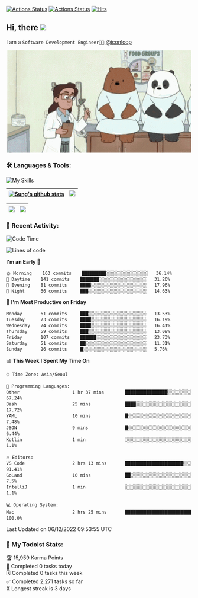 
[![Actions Status](https://github.com/ddok2/ddok2/workflows/Todoist%20Readme/badge.svg)](https://github.com/ddok2/ddok2/actions)
[![Actions Status](https://github.com/ddok2/ddok2/workflows/wakatime-stats/badge.svg)](https://github.com/ddok2/ddok2/actions)
[![Hits](https://hits.seeyoufarm.com/api/count/incr/badge.svg?url=https%3A%2F%2Fgithub.com%2Fddok2&count_bg=%23FF9595&title_bg=%23555555&icon=github.svg&icon_color=%23FFFFFF&title=hits&edge_flat=false)](https://hits.seeyoufarm.com)

<!-- ![visitors](https://visitor-badge.laobi.icu/badge?page_id=ddok2.ddok2) -->
## Hi, there <img src="https://raw.githubusercontent.com/MartinHeinz/MartinHeinz/master/wave.gif" width="3%">

I am a `Software Development Engineer🧑‍💻` [@iconloop](https://github.com/iconloop)


<p align="center">
    <img align="center" alt="GIF" src="img/debugging.gif" />
</p>


### 🛠 Languages & Tools:

[![My Skills](https://skillicons.dev/icons?i=go,js,ts,py,express,react,svelte,jquery,pug,mongodb,mysql,redis,aws,docker,kubernetes)](https://skillicons.dev)


| <a href="https://github-readme-stats.vercel.app/api?username=ddok2&show_icons=true&include_all_commits=true&count_private=true&theme=buefy&hide_border=true"><img align="center" src="https://github-readme-stats.vercel.app/api?username=ddok2&show_icons=true&include_all_commits=true&count_private=true&theme=buefy&hide_border=true" alt="Sung's github stats" /></a> | <a href="https://github.com/ddok2"><img src="http://github-readme-streak-stats.herokuapp.com?user=ddok2&hide_border=true" /></a> |
| ------------- |------------- |


| <a href="https://github.com/ddok2"><img align="center" src="https://github-readme-stats.vercel.app/api/top-langs/?username=ddok2&theme=buefy&hide=html,css&hide_border=true" /></a> | <a href="https://github.com/ddok2"><img align="center" src="https://activity-graph.herokuapp.com/graph?username=ddok2&theme=github&hide_border=true" height="250" /></a> |
| ------------- |--------------------------------------------------------------------------------------------------------------------------------------------------------------------------|


<!-- <details open>
    <summary>📈 My GitHub Stats</summary>
    <p align="center">
        <a href="https://github.com/ddok2">
            <img align="center" src="https://github-readme-stats.vercel.app/api?username=ddok2&show_icons=true&include_all_commits=true&count_private=true&theme=buefy&hide_border=true" alt="Sung's github stats" />
        </a>
    </p>
</details>
<details>
    <summary>💬 Top Languages</summary>
    <p align="center"> 
        <a href="https://github.com/ddok2">
            <img align="center" src="https://github-readme-stats.vercel.app/api/top-langs/?username=ddok2&layout=compact&theme=buefy&hide=html,css&hide_border=true" />
        </a>
    </p>
</details> -->


### 🌈 Recent Activity:
<!--START_SECTION:waka-->
![Code Time](http://img.shields.io/badge/Code%20Time-1%2C874%20hrs%2054%20mins-blue)

![Lines of code](https://img.shields.io/badge/From%20Hello%20World%20I%27ve%20Written-4%20Million%20lines%20of%20code-blue)

**I'm an Early 🐤** 

```text
🌞 Morning    163 commits    █████████░░░░░░░░░░░░░░░░   36.14% 
🌆 Daytime    141 commits    ███████░░░░░░░░░░░░░░░░░░   31.26% 
🌃 Evening    81 commits     ████░░░░░░░░░░░░░░░░░░░░░   17.96% 
🌙 Night      66 commits     ███░░░░░░░░░░░░░░░░░░░░░░   14.63%

```
📅 **I'm Most Productive on Friday** 

```text
Monday       61 commits     ███░░░░░░░░░░░░░░░░░░░░░░   13.53% 
Tuesday      73 commits     ████░░░░░░░░░░░░░░░░░░░░░   16.19% 
Wednesday    74 commits     ████░░░░░░░░░░░░░░░░░░░░░   16.41% 
Thursday     59 commits     ███░░░░░░░░░░░░░░░░░░░░░░   13.08% 
Friday       107 commits    ██████░░░░░░░░░░░░░░░░░░░   23.73% 
Saturday     51 commits     ██░░░░░░░░░░░░░░░░░░░░░░░   11.31% 
Sunday       26 commits     █░░░░░░░░░░░░░░░░░░░░░░░░   5.76%

```


📊 **This Week I Spent My Time On** 

```text
⌚︎ Time Zone: Asia/Seoul

💬 Programming Languages: 
Other                    1 hr 37 mins        ████████████████░░░░░░░░░   67.24% 
Bash                     25 mins             ████░░░░░░░░░░░░░░░░░░░░░   17.72% 
YAML                     10 mins             █░░░░░░░░░░░░░░░░░░░░░░░░   7.48% 
JSON                     9 mins              █░░░░░░░░░░░░░░░░░░░░░░░░   6.44% 
Kotlin                   1 min               ░░░░░░░░░░░░░░░░░░░░░░░░░   1.1%

🔥 Editors: 
VS Code                  2 hrs 13 mins       ██████████████████████░░░   91.41% 
GoLand                   10 mins             ██░░░░░░░░░░░░░░░░░░░░░░░   7.5% 
IntelliJ                 1 min               ░░░░░░░░░░░░░░░░░░░░░░░░░   1.1%

💻 Operating System: 
Mac                      2 hrs 25 mins       █████████████████████████   100.0%

```


 Last Updated on 06/12/2022 09:53:55 UTC
<!--END_SECTION:waka-->

### 🚧 My Todoist Stats:
<!-- TODO-IST:START -->
🏆  15,959 Karma Points           
🌸  Completed 0 tasks today           
🗓  Completed 0 tasks this week           
✅  Completed 2,271 tasks so far           
⏳  Longest streak is 3 days
<!-- TODO-IST:END -->

